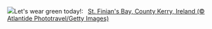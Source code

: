 ![](https://www.bing.com/th?id=OHR.StFiniansBay_EN-US2242323244_UHD.jpg&w=1000)Let's wear green today!:&nbsp;&ensp;[St. Finian's Bay, County Kerry, Ireland (© Atlantide Phototravel/Getty Images)](https://www.bing.com/th?id=OHR.StFiniansBay_EN-US2242323244_UHD.jpg)
<br><br/>
